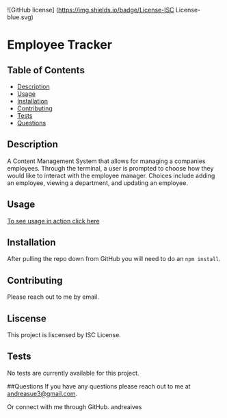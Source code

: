 
![GitHub license] (https://img.shields.io/badge/License-ISC License-blue.svg)
 # Employee Tracker

 
 ## Table of Contents
 * [Description](#description)
 * [Usage](#usage)
 * [Installation](#installation)
 * [Contributing](#contibuting)
 * [Tests](#tests)
 * [Questions](#questions)
 
 ## Description
 A Content Management System that allows for managing a companies employees. Through the terminal, a user is prompted to choose how they would like to interact with the employee manager. Choices include adding an employee, viewing a department, and updating an employee. 
 ## Usage 
[To see usage in action click here]("https://drive.google.com/file/d/1ZHxpJDhPG4u62mzVs4xZ3Z44RtH2rVvS/preview")
 ## Installation
 After pulling the repo down from GitHub you will need to do an `npm install`. 
 ## Contributing
 Please reach out to me by email.
 ## Liscense
 This project is liscensed by ISC License.
 ## Tests
 No tests are currently available for this project.

 ##Questions
 If you have any questions please reach out to me at andreasue3@gmail.com.

 Or connect with me through GitHub.
 andreaives
